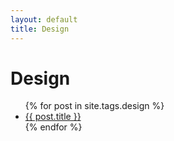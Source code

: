 ```yaml
---
layout: default
title: Design
---
```


<main>
    <h1>Design</h1>
    <ul>
      {% for post in site.tags.design %}
        <li><a href="{{ post.url }}">{{ post.title }}</a></li>
      {% endfor %}
    </ul>
</main>